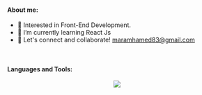 
#### About me:
- 🔭 Interested in Front-End Development.
- 🌱 I’m currently learning React Js
- 💬  Let's connect and collaborate! maramhamed83@gmail.com
<br/>

#### Languages and Tools: 
  <p align="center">
  <a href="https://skillicons.dev">
    <img src="https://skillicons.dev/icons?i=vscode,html,css,js,react,bootstrap,git,github,postman,pr,xd,ai,ae" />       
  </a>
